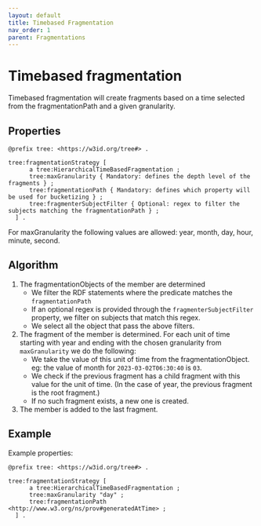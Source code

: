 ```yaml
---
layout: default
title: Timebased Fragmentation
nav_order: 1
parent: Fragmentations
---
```


# Timebased fragmentation

Timebased fragmentation will create fragments based on a time selected from the fragmentationPath and a given granularity.

## Properties

  ```turtle
  @prefix tree: <https://w3id.org/tree#> .
  
  tree:fragmentationStrategy [
        a tree:HierarchicalTimeBasedFragmentation ;
        tree:maxGranularity { Mandatory: defines the depth level of the fragments } ;
        tree:fragmentationPath { Mandatory: defines which property will be used for bucketizing } ;
        tree:fragmenterSubjectFilter { Optional: regex to filter the subjects matching the fragmentationPath } ;
    ] .
  ```
For maxGranularity the following values are allowed: year, month, day, hour, minute, second.

## Algorithm

1. The fragmentationObjects of the member are determined
    - We filter the RDF statements where the predicate matches the `fragmentationPath`
    - If an optional regex is provided through the `fragmenterSubjectFilter` property, we filter on subjects that match this regex.
    - We select all the object that pass the above filters.
2. The fragment of the member is determined. For each unit of time starting with year and ending with the chosen granularity from `maxGranularity` we do the following:
    - We take the value of this unit of time from the fragmentationObject. eg: the value of month for `2023-03-02T06:30:40` is `03`.
    - We check if the previous fragment has a child fragment with this value for the unit of time. (In the case of year, the previous fragment is the root fragment.)
    - If no such fragment exists, a new one is created.
3. The member is added to the last fragment.

## Example

Example properties:

  ```turtle
  @prefix tree: <https://w3id.org/tree#> .
  
  tree:fragmentationStrategy [
        a tree:HierarchicalTimeBasedFragmentation ;
        tree:maxGranularity "day" ;
        tree:fragmentationPath <http://www.w3.org/ns/prov#generatedAtTime> ;
    ] .
  ```
